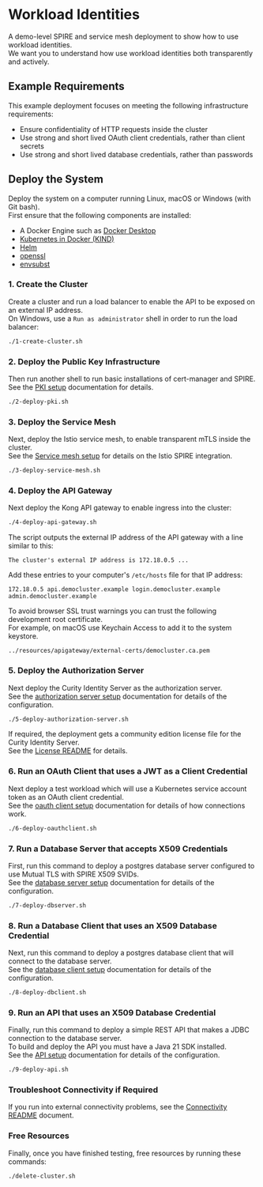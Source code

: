 # Workload Identities

A demo-level SPIRE and service mesh deployment to show how to use workload identities.\
We want you to understand how use workload identities both transparently and actively.

## Example Requirements

This example deployment focuses on meeting the following infrastructure requirements:

- Ensure confidentiality of HTTP requests inside the cluster
- Use strong and short lived OAuth client credentials, rather than client secrets  
- Use strong and short lived database credentials, rather than passwords

## Deploy the System

Deploy the system on a computer running Linux, macOS or Windows (with Git bash).\
First ensure that the following components are installed:

- A Docker Engine such as [Docker Desktop](https://www.docker.com/products/docker-desktop)
- [Kubernetes in Docker (KIND)](https://kind.sigs.k8s.io/docs/user/quick-start/)
- [Helm](https://helm.sh/docs/intro/install/)
- [openssl](https://www.openssl.org/)
- [envsubst](https://github.com/a8m/envsubst)

### 1. Create the Cluster

Create a cluster and run a load balancer to enable the API to be exposed on an external IP address.\
On Windows, use a `Run as administrator` shell in order to run the load balancer:

```bash
./1-create-cluster.sh
```

### 2. Deploy the Public Key Infrastructure

Then run another shell to run basic installations of cert-manager and SPIRE.\
See the [PKI setup](./base/pki/README.md) documentation for details.

```bash
./2-deploy-pki.sh
```

### 3. Deploy the Service Mesh

Next, deploy the Istio service mesh, to enable transparent mTLS inside the cluster.\
See the [Service mesh setup](./base/service-mesh/README.md) for details on the Istio SPIRE integration.

```bash
./3-deploy-service-mesh.sh
```

### 4. Deploy the API Gateway

Next deploy the Kong API gateway to enable ingress into the cluster:

```bash
./4-deploy-api-gateway.sh
```

The script outputs the external IP address of the API gateway with a line similar to this:

```text
The cluster's external IP address is 172.18.0.5 ...
```

Add these entries to your computer's `/etc/hosts` file for that IP address:

```text
172.18.0.5 api.democluster.example login.democluster.example admin.democluster.example
```

To avoid browser SSL trust warnings you can trust the following development root certificate.\
For example, on macOS use Keychain Access to add it to the system keystore.

```text
../resources/apigateway/external-certs/democluster.ca.pem
```

### 5. Deploy the Authorization Server

Next deploy the Curity Identity Server as the authorization server.\
See the [authorization server setup](./base/authorizationserver/README.md) documentation for details of the configuration.

```bash
./5-deploy-authorization-server.sh
```

If required, the deployment gets a community edition license file for the Curity Identity Server.\
See the [License README](https://github.com/curityio/book-license-cli) for details.

### 6. Run an OAuth Client that uses a JWT as a Client Credential

Next deploy a test workload which will use a Kubernetes service account token as an OAuth client credential.\
See the [oauth client setup](./oauthclient/README.md) documentation for details of how connections work.

```bash
./6-deploy-oauthclient.sh
```

### 7. Run a Database Server that accepts X509 Credentials

First, run this command to deploy a postgres database server configured to use Mutual TLS with SPIRE X509 SVIDs.\
See the [database server setup](./dbserver/README.md) documentation for details of the configuration.

```bash
./7-deploy-dbserver.sh
```

### 8. Run a Database Client that uses an X509 Database Credential

Next, run this command to deploy a postgres database client that will connect to the database server.\
See the [database client setup](./dbclient/README.md) documentation for details of the configuration.

```bash
./8-deploy-dbclient.sh
```

### 9. Run an API that uses an X509 Database Credential

Finally, run this command to deploy a simple REST API that makes a JDBC connection to the database server.\
To build and deploy the API you must have a Java 21 SDK installed.\
See the [API setup](./demoapi/README.md) documentation for details of the configuration.

```bash
./9-deploy-api.sh
```

### Troubleshoot Connectivity if Required

If you run into external connectivity problems, see the [Connectivity README](../resources/loadbalancer/README.md) document.

### Free Resources

Finally, once you have finished testing, free resources by running these commands:

```bash
./delete-cluster.sh
```
